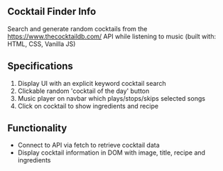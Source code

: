## Cocktail Finder Info

Search and generate random cocktails from the https://www.thecocktaildb.com/ API while listening to music (built with: HTML, CSS, Vanilla JS)

## Specifications

1) Display UI with an explicit keyword cocktail search
2) Clickable random 'cocktail of the day' button
3) Music player on navbar which plays/stops/skips selected songs
4) Click on cocktail to show ingredients and recipe

## Functionality
- Connect to API via fetch to retrieve cocktail data
- Display cocktail information in DOM with image, title, recipe and ingredients

